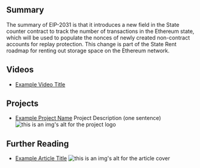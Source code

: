 ## Summary

The summary of EIP-2031 is that it introduces a new field in the State counter contract to track the number of transactions in the Ethereum state, which will be used to populate the nonces of newly created non-contract accounts for replay protection. This change is part of the State Rent roadmap for renting out storage space on the Ethereum network.

## Videos

- [Example Video Title](https://www.youtube.com/watch?v=TDGq4aeevgY)

## Projects

- [Example Project Name](https://xxxx.xxx/xxxxx) Project Description (one sentence) ![this is an img's alt for the project logo](https://xxxx.xxx/project-logo.xxx)

## Further Reading

- [Example Article Title](https://xxxx.xxx/xxxxx) ![this is an img's alt for the article cover](https://xxxx.xxx/article-cover.xxx)
